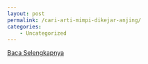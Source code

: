 ```yaml
---
layout: post
permalink: /cari-arti-mimpi-dikejar-anjing/
categories:
    - Uncategorized
---
```


[Baca Selengkapnya](/01)